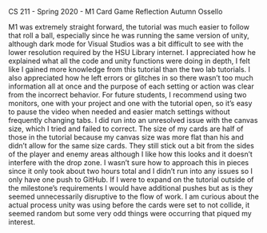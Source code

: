 CS 211 - Spring 2020 - M1 Card Game Reflection
Autumn Ossello

M1 was extremely straight forward, the tutorial was much easier to follow that roll a ball, especially since he was running the same version of unity, although dark mode for Visual Studios was a bit difficult to see with the lower resolution required by the HSU Library internet. I appreciated how he explained what all the code and unity functions were doing in depth, I felt like I gained more knowledge from this tutorial than the two lab tutorials. I also appreciated how he left errors or glitches in so there wasn’t too much information all at once and the purpose of each setting or action was clear from the incorrect behavior. 
For future students, I recommend using two monitors, one with your project and one with the tutorial open, so it’s easy to pause the video when needed and easier match settings without frequently changing tabs. 
I did run into an unresolved issue with the canvas size, which I tried and failed to correct. The size of my cards are half of those in the tutorial because my canvas size was more flat than his and didn’t allow for the same size cards. They still stick out a bit from the sides of the player and enemy areas although I like how this looks and it doesn’t interfere with the drop zone. I wasn’t sure how to approach this in pieces since it only took about two hours total and I didn’t run into any issues so I only have one push to GitHub. If I were to expand on the tutorial outside of the milestone’s requirements I would have additional pushes but as is they seemed unnecessarily disruptive to the flow of work. 
I am curious about the actual process unity was using before the cards were set to not collide, it seemed random but some very odd things were occurring that piqued my interest.
